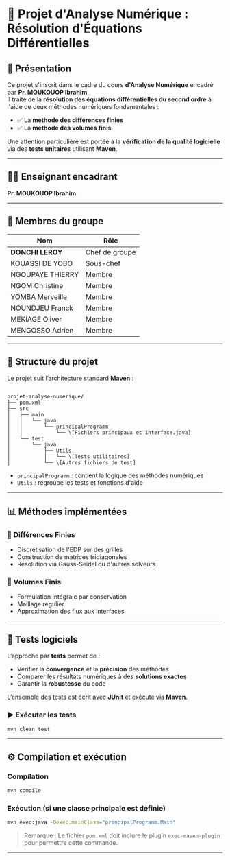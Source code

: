 # 🧮 Projet d'Analyse Numérique : Résolution d'Équations Différentielles

## 📘 Présentation

Ce projet s'inscrit dans le cadre du cours **d'Analyse Numérique** encadré par **Pr. MOUKOUOP Ibrahim**.  
Il traite de la **résolution des équations différentielles du second ordre** à l'aide de deux méthodes numériques fondamentales :

- ✅ La **méthode des différences finies**
- ✅ La **méthode des volumes finis**

Une attention particulière est portée à la **vérification de la qualité logicielle** via des **tests unitaires** utilisant **Maven**.

---

## 🧑‍🏫 Enseignant encadrant

**Pr. MOUKOUOP Ibrahim**

---

## 👥 Membres du groupe

| Nom              | Rôle           |
| ---------------- | -------------- |
| **DONCHI LEROY** | Chef de groupe |
| KOUASSI DE YOBO  | Sous-chef      |
| NGOUPAYE THIERRY | Membre         |
| NGOM Christine   | Membre         |
| YOMBA Merveille  | Membre         |
| NOUNDJEU Franck  | Membre         |
| MEKIAGE Oliver   | Membre         |
| MENGOSSO Adrien  | Membre         |

---


## 📂 Structure du projet

Le projet suit l’architecture standard **Maven** :

```

projet-analyse-numerique/
├── pom.xml
├── src
│   ├── main
│   │   └── java
│   │       └── principalProgramm
│   │           └── \[Fichiers principaux et interface.java]
│   └── test
│       └── java
│           ├── Utils
│           │   └── \[Tests utilitaires]
│           └── \[Autres fichiers de test]

````

- `principalProgramm` : contient la logique des méthodes numériques
- `Utils` : regroupe les tests et fonctions d'aide

---

## 📊 Méthodes implémentées

### 🔹 Différences Finies
- Discrétisation de l'EDP sur des grilles
- Construction de matrices tridiagonales
- Résolution via Gauss-Seidel ou d'autres solveurs

### 🔹 Volumes Finis
- Formulation intégrale par conservation
- Maillage régulier
- Approximation des flux aux interfaces

---

## 🧪 Tests logiciels

L’approche par **tests** permet de :
- Vérifier la **convergence** et la **précision** des méthodes
- Comparer les résultats numériques à des **solutions exactes**
- Garantir la **robustesse** du code

L’ensemble des tests est écrit avec **JUnit** et exécuté via **Maven**.

### ▶️ Exécuter les tests
```bash
mvn clean test
````

---



## ⚙️ Compilation et exécution

### Compilation

```bash
mvn compile
```

### Exécution (si une classe principale est définie)

```bash
mvn exec:java -Dexec.mainClass="principalProgramm.Main"
```

> Remarque : Le fichier `pom.xml` doit inclure le plugin `exec-maven-plugin` pour permettre cette commande.

---

